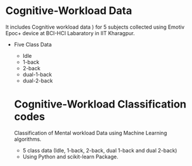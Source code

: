 # Cognitive-Workload Data

It includes Cognitive workload data ) for 5 subjects collected using Emotiv Epoc+ device at BCI-HCI Labaratory in IIT Kharagpur.

- Five Class Data
  - Idle
  - 1-back
  - 2-back
  - dual-1-back
  - dual-2-back
  
  # Cognitive-Workload Classification codes
  
  Classification of Mental workload Data using Machine Learning algorithms.
  
   - 5 class data (Idle, 1-back, 2-back, dual 1-back and dual 2-back)
   - Using Python and scikit-learn Package.

